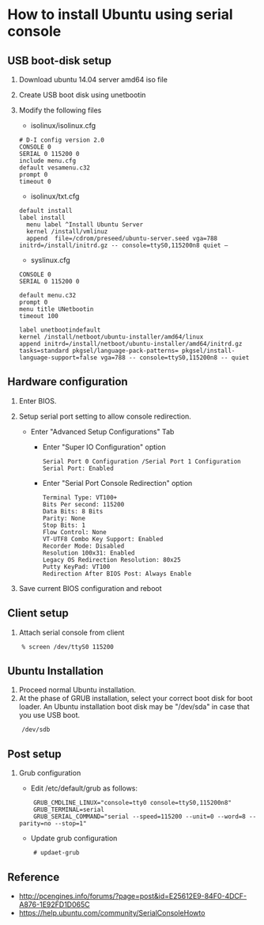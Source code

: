 How to install Ubuntu using serial console
==========================================

USB boot-disk setup
------------------------------------------

1. Download ubuntu 14.04 server amd64 iso file
2. Create USB boot disk using unetbootin
3. Modify the following files

	- isolinux/isolinux.cfg

	```
	# D-I config version 2.0
	CONSOLE 0
	SERIAL 0 115200 0
	include menu.cfg
	default vesamenu.c32
	prompt 0
	timeout 0
	```
	- isolinux/txt.cfg

	```
	default install
	label install
	  menu label ^Install Ubuntu Server
	  kernel /install/vmlinuz
	  append  file=/cdrom/preseed/ubuntu-server.seed vga=788 initrd=/install/initrd.gz -- console=ttyS0,115200n8 quiet –
	```
	
	- syslinux.cfg
	
	```
	CONSOLE 0
	SERIAL 0 115200 0
	
	default menu.c32
	prompt 0
	menu title UNetbootin
	timeout 100
	
	label unetbootindefault
	kernel /install/netboot/ubuntu-installer/amd64/linux
	append initrd=/install/netboot/ubuntu-installer/amd64/initrd.gz tasks=standard pkgsel/language-pack-patterns= pkgsel/install-language-support=false vga=788 -- console=ttyS0,115200n8 -- quiet
	```

Hardware configuration
------------------------------------------
1. Enter BIOS.
2. Setup serial port setting to allow console redirection.

	- Enter "Advanced Setup Configurations" Tab

	    - Enter "Super IO Configuration" option

			```
			Serial Port 0 Configuration /Serial Port 1 Configuration
			Serial Port: Enabled
			```
			
		- Enter "Serial Port Console Redirection" option

			```
			Terminal Type: VT100+
			Bits Per second: 115200
			Data Bits: 8 Bits
			Parity: None
			Stop Bits: 1
			Flow Control: None
			VT-UTF8 Combo Key Support: Enabled
			Recorder Mode: Disabled
			Resolution 100x31: Enabled
			Legacy OS Redirection Resolution: 80x25
			Putty KeyPad: VT100
			Redirection After BIOS Post: Always Enable
			```
			
3. Save current BIOS configuration and reboot

Client setup
------------------------------------------
1. Attach serial console from client

```
	% screen /dev/ttyS0 115200
```

Ubuntu Installation
------------------------------------------
1. Proceed normal Ubuntu installation.
2. At the phase of GRUB installation, select your correct boot disk for boot loader.
An Ubuntu installation boot disk may be "/dev/sda" in case that you use USB boot.

```
	/dev/sdb
```

Post setup 
------------------------------------------
1. Grub configuration

	- Edit /etc/default/grub as follows:

	```
		GRUB_CMDLINE_LINUX="console=tty0 console=ttyS0,115200n8"
		GRUB_TERMINAL=serial
		GRUB_SERIAL_COMMAND="serial --speed=115200 --unit=0 --word=8 --parity=no --stop=1"
	```
	
	- Update grub configuration

	```
		# updaet-grub
	```

Reference
------------------------------------------
- http://pcengines.info/forums/?page=post&id=E25612E9-84F0-4DCF-A876-1E92FD1D065C
- https://help.ubuntu.com/community/SerialConsoleHowto
